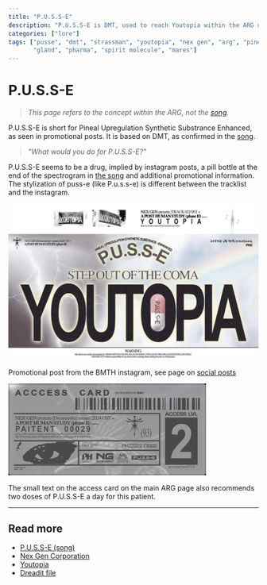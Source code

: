 ```yaml
---
title: "P.U.S.S-E"
description: "P.U.S.S-E is DMT, used to reach Youtopia within the ARG universe."
categories: ["lore"]
tags: ["pusse", "dmt", "strassman", "youtopia", "nex gen", "arg", "pineal", "upregulation", 
       "gland", "pharma", "spirit molecule", "mares"]
---
```

# P.U.S.S-E

> *This page refers to the concept within the ARG, not the [song](../music/song-pusse).*

P.U.S.S-E is short for Pineal Upregulation Synthetic Substrance Enhanced, 
as seen in promotional posts.
It is based on DMT, as confirmed in the [song](../music/song-pusse).

> *"What would you do for P.U.S.S-E?"*

P.U.S.S-E seems to be a drug, implied by instagram posts, a pill bottle at the end of the spectrogram in 
[the song](../music/song-pusse) and additional promotional information. The stylization of puss-e (like P.u.s.s-e) is 
different between the tracklist and the instagram.

![img.png](https://raw.githubusercontent.com/bmth-arg-wiki/wiki-assets/main/socials/promotional_image_pusse_youtopia.png)

Promotional post from the BMTH instagram, see page on [social posts](../socials)

![img_1.png](https://raw.githubusercontent.com/bmth-arg-wiki/wiki-assets/main/webpage/access-card.png)

The small text on the access card on the main ARG page also recommends two doses 
of P.U.S.S-E a day for this patient.

***

## Read more

- [P.U.S.S-E (song)](../music/song-pusse)
- [Nex Gen Corporation](nex-gen-corporation)
- [Youtopia](youtopia)
- [Dreadit file](../for-sof/dreadit)
